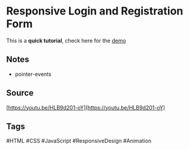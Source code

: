 # Responsive Login and Registration Form
This is a **quick tutorial**, check here for the [demo](https://aldopolojr.github.io/login-and-registration-form/)

## Notes
- pointer-events

## Source
[https://youtu.be/HLB9d201-oY](https://youtu.be/HLB9d201-oY)

## Tags
#HTML #CSS #JavaScript #ResponsiveDesign #Animation